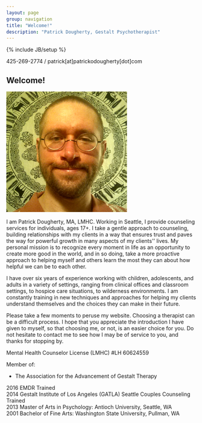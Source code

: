 ```yaml
---
layout: page
group: navigation
title: "Welcome!"
description: "Patrick Dougherty, Gestalt Psychotherapist"
---
```

{% include JB/setup %}

<p> 425-269-2774 / patrick[at]patrickodougherty[dot]com</p>

<h2 id='welcome'>Welcome!</h2>

<img src="/assets/img/me.jpg" alt="Willy Wonka" class="about-portrait img-responsive">
<p>I am Patrick Dougherty, MA, LMHC. Working in Seattle, I provide counseling services for individuals, ages 17+. I take a gentle approach to counseling, building relationships with my clients in a way that ensures trust and paves the way for powerful growth in many aspects of my clients'&#8217; lives. My personal mission is to recognize every moment in life as an opportunity to create more good in the world, and in so doing, take a more proactive approach to helping myself and others learn the most they can about how helpful we can be to each other.</p>

<p>I have over six years of experience working with children, adolescents, and adults in a variety of settings, ranging from clinical offices and classroom settings, to hospice care situations, to wilderness environments. I am constantly training in new techniques and approaches for helping my clients understand themselves and the choices they can make in their future.</p>

<p>Please take a few moments to peruse my website. Choosing a therapist can be a difficult process. I hope that you appreciate the introduction I have given to myself, so that choosing me, or not, is an easier choice for you. Do not hesitate to contact me to see how I may be of service to you, and thanks for stopping by.</p>

Mental Health Counselor License (LMHC) #LH 60624559

Member of:

* The Association for the Advancement of Gestalt Therapy

2016 EMDR Trained<br>
2014 Gestalt Institute of Los Angeles (GATLA) Seattle Couples Counseling Trained<br>
2013 Master of Arts in Psychology: Antioch University, Seattle, WA<br />
2001 Bachelor of Fine Arts: Washington State University, Pullman, WA


